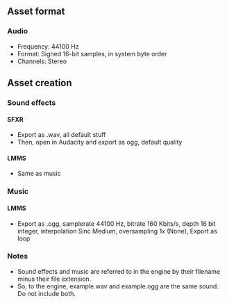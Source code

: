 ## Asset format

### Audio

* Frequency: 44100 Hz
* Format: Signed 16-bit samples, in system byte order
* Channels: Stereo

## Asset creation

### Sound effects

#### SFXR

* Export as .wav, all default stuff
* Then, open in Audacity and export as ogg, default quality

#### LMMS

* Same as music

### Music

#### LMMS

* Export as .ogg, samplerate 44100 Hz, bitrate 160 Kbits/s, depth 16 bit integer, interpolation Sinc Medium,
oversampling 1x (None), Export as loop

### Notes

* Sound effects and music are referred to in the engine by their filename minus their file extension.
* So, to the engine, example.wav and example.ogg are the same sound. Do not include both.

